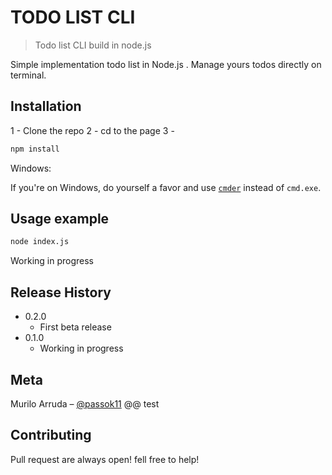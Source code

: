 

# TODO LIST CLI
> Todo list CLI build in node.js

Simple implementation todo list in Node.js . Manage yours todos directly on terminal.


## Installation

1 - Clone the repo
2 - cd to the page
3 -

```sh
npm install
```

Windows:

If you're on Windows, do yourself a favor and use [`cmder`](http://cmder.net/) instead of `cmd.exe`.


## Usage example

```sh
node index.js
```
Working in progress



## Release History

* 0.2.0
    * First beta release
* 0.1.0
    * Working in progress

## Meta

Murilo Arruda – [@passok11](https://twitter.com/passocabr)
@@ test

## Contributing

Pull request are always open! fell free to help!
